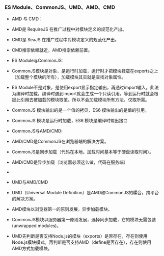 ### ES Module、CommonJS、UMD、AMD、CMD

- AMD 与 CMD：
 - AMD是 RequireJS 在推广过程中对模块定义的规范化产出。
 - CMD是 SeaJS 在推广过程中对模块定义的规范化产出。
 - CMD推崇依赖就近，AMD推崇依赖前置。

- ES Module与CommonJS:
 - CommonJS模块是对象，是运行时加载，运行时才把模块挂载在exports之上（加载整个模块的所有），加载模块其实就是查找对象属性。
 - ES Module不是对象，是使用export显示指定输出，再通过import输入。此法为编译时加载，编译时遇到import就会生成一个只读引用。等到运行时就会根据此引用去被加载的模块取值。所以不会加载模块所有方法，仅取所需。
 - CommonJS 模块输出的是一个值的拷贝，ES6 模块输出的是值的引用。
 - CommonJS 模块是运行时加载，ES6 模块是编译时输出接口

- CommonJS与AMD/CMD:
 - AMD/CMD是CommonJS在浏览器端的解决方案。
 - CommonJS是同步加载（代码在本地，加载时间基本等于硬盘读取时间）。
 - AMD/CMD是异步加载（浏览器必须这么做，代码在服务端）
 - 

- UMD与AMD/CMD
 - UMD（Universal Module Definition）是AMD和CommonJS的糅合，跨平台的解决方案。
 - AMD模块以浏览器第一的原则发展，异步加载模块。
 - CommonJS模块以服务器第一原则发展，选择同步加载，它的模块无需包装(unwrapped modules)。
 - UMD先判断是否支持Node.js的模块（exports）是否存在，存在则使用Node.js模块模式。再判断是否支持AMD（define是否存在），存在则使用AMD方式加载模块。
